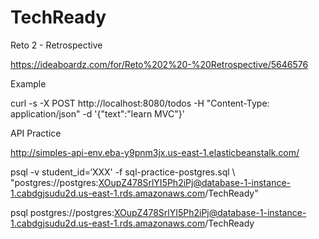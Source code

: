 # TechReady

Reto 2 - Retrospective

https://ideaboardz.com/for/Reto%202%20-%20Retrospective/5646576

Example

curl -s -X POST http://localhost:8080/todos -H "Content-Type: application/json" -d '{"text":"learn MVC"}'


API Practice

http://simples-api-env.eba-y9pnm3jx.us-east-1.elasticbeanstalk.com/



psql -v student_id=‘XXX' -f sql-practice-postgres.sql \                                                             
"postgres://postgres:XOupZ478SrlYI5Ph2iPj@database-1-instance-1.cabdgjsudu2d.us-east-1.rds.amazonaws.com/TechReady"

psql postgres://postgres:XOupZ478SrlYI5Ph2iPj@database-1-instance-1.cabdgjsudu2d.us-east-1.rds.amazonaws.com/TechReady